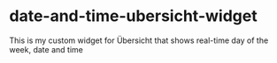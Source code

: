 # date-and-time-ubersicht-widget
This is my custom widget for Übersicht that shows real-time day of the week, date and time 
